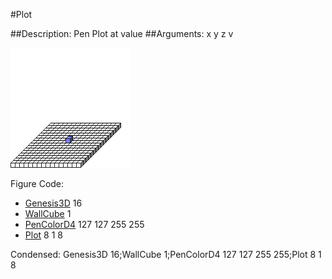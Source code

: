 #Plot

##Description: Pen Plot at <x> <y> <z> value
##Arguments: x y z v

![](Plot.png)

Figure Code:
- [Genesis3D](Genesis3D.md) 16
- [WallCube](WallCube.md) 1
- [PenColorD4](PenColorD4.md) 127 127 255 255
- [Plot](Plot.md) 8 1 8

Condensed: Genesis3D 16;WallCube 1;PenColorD4 127 127 255 255;Plot 8 1 8

